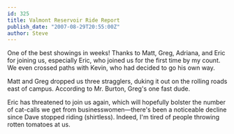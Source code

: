 ```yaml
---
id: 325
title: Valmont Reservoir Ride Report
publish_date: "2007-08-29T20:55:00Z"
author: Steve
---
```

One of the best showings in weeks! Thanks to Matt, Greg, Adriana, and Eric for joining us, especially Eric, who joined us for the first time by my count. We even crossed paths with Kevin, who had decided to go his own way.

Matt and Greg dropped us three stragglers, duking it out on the rolling roads east of campus. According to Mr. Burton, Greg's one fast dude.

Eric has threatened to join us again, which will hopefully bolster the number of cat-calls we get from businesswomen—there's been a noticeable decline since Dave stopped riding (shirtless). Indeed, I'm tired of people throwing rotten tomatoes at us.
